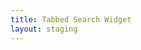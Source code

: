 ```yaml
---
title: Tabbed Search Widget
layout: staging
---
```

<div data-drivenow-widget='TabbedSearchWidget'></div>